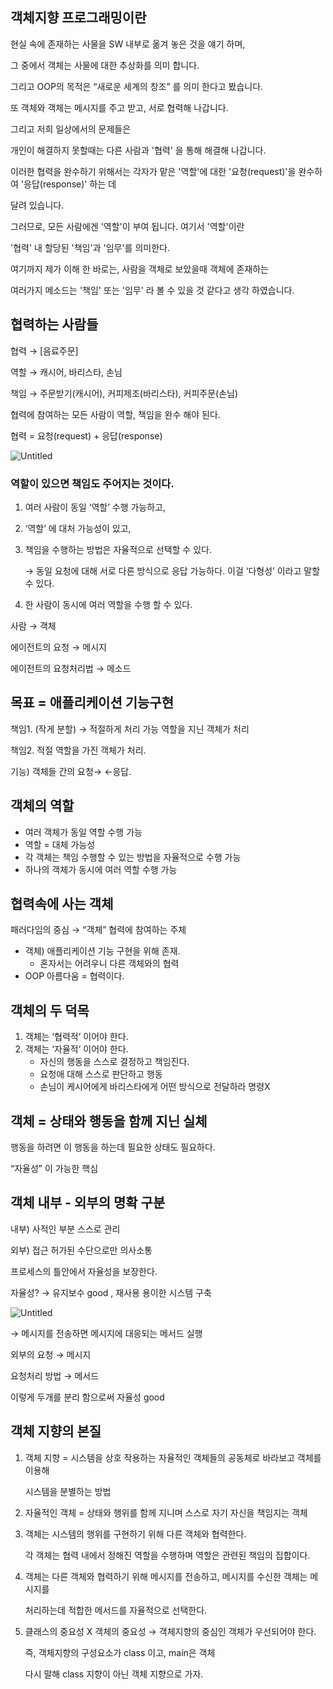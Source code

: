 ## 객체지향 프로그래밍이란

현실 속에 존재하는 사물을 SW 내부로 옮겨 놓은 것을 얘기 하며, 

그 중에서 객체는 사물에 대한 추상화를 의미 합니다.

그리고 OOP의 목적은 “새로운 세계의 창조” 를 의미 한다고 봤습니다.

또 객체와 객체는 메시지를 주고 받고, 서로 협력해 나갑니다.

그리고 저희 일상에서의 문제들은

개인이 해결하지 못할때는 다른 사람과 '협력' 을 통해 해결해 나갑니다. 

이러한 협력을 완수하기 위해서는 각자가 맡은 '역할'에 대한 '요청(request)'을 완수하여 '응답(response)' 하는 데 

달려 있습니다.

그러므로, 모든 사람에겐 '역할'이 부여 됩니다. 여기서 '역할'이란 

'협력' 내 할당된 '책임'과 '임무'를 의미한다.

여기까지 제가 이해 한 바로는, 사람을 객체로 보았을때 객체에 존재하는 

여러가지 메소드는 '책임' 또는 '임무' 라 볼 수 있을 것 같다고 생각 하였습니다.

## 협력하는 사람들

협력 → [음료주문]

역할 → 캐시어, 바리스타, 손님

책임 → 주문받기(캐시어), 커피제조(바리스타), 커피주문(손님)

협력에 참여하는 모든 사람이 역할, 책임을 완수 해야 된다.

협력 = 요청(request) + 응답(response)

![Untitled](https://s3-us-west-2.amazonaws.com/secure.notion-static.com/123624ac-71a8-44f6-b14c-a41f31d73c4b/Untitled.png)

### 역할이 있으면 책임도 주어지는 것이다.

1. 여러 사람이 동일 ‘역할’ 수행 가능하고,
2. ‘역할’ 에 대처 가능성이 있고,
3. 책임을 수행하는 방법은 자율적으로 선택할 수 있다.
    
    → 동일 요청에 대해 서로 다른 방식으로 응답 가능하다. 이걸 ‘다형성’ 이라고 말할 수 있다.
    
4. 한 사람이 동시에 여러 역할을 수행 할 수 있다.

사람 → 객체

에이전트의 요청 → 메시지

에이전트의 요청처리법 → 메소드

## 목표 = 애플리케이션 기능구현

책임1. (작게 분할) → 적절하게 처리 가능 역할을 지닌 객체가 처리

책임2. 적절 역할을 가진 객체가 처리.

기능) 객체들 간의 요청→ ←응답.

## 객체의 역할

- 여러 객체가 동일 역할 수행 가능
- 역할 = 대체 가능성
- 각 객체는 책임 수행할 수 있는 방법을 자율적으로 수행 가능
- 하나의 객체가 동시에 여러 역할 수행 가능

## 협력속에 사는 객체

패러다임의 중심 → “객체” 협력에 참여하는 주체

- 객체) 애플리케이션 기능 구현을 위해 존재.
    - 혼자서는 어려우니 다른 객체와의 협력
- OOP 아름다움 = 협력이다.

## 객체의 두 덕목

1. 객체는 ‘협력적’ 이어야 한다.
2. 객체는 ‘자율적’ 이어야 한다.
    - 자신의 행동을 스스로 결정하고 책임진다.
    - 요청애 대해 스스로 판단하고 행동
    - 손님이 케시어에게 바리스타에게 어떤 방식으로 전달하라 명령X

## 객체 = 상태와 행동을 함께 지닌 실체

행동을 하려면 이 행동을 하는데 필요한 상태도 필요하다.

“자율성” 이 가능한 핵심

## 객체 내부 - 외부의 명확 구분

내부) 사적인 부분 스스로 관리

외부) 접근 허가된 수단으로만 의사소통

프로세스의 틀안에서 자율성을 보장한다.

자율성? → 유지보수 good , 재사용 용이한 시스템 구축

![Untitled](https://s3-us-west-2.amazonaws.com/secure.notion-static.com/ffb782dc-651d-471c-a70d-abee29ff5201/Untitled.png)

→ 메시지를 전송하면 메시지에 대응되는 메서드 실행

외부의 요청 → 메시지

요청처리 방법 → 메서드

이렇게 두개를 분리 함으로써 자율성 good

## 객체 지향의 본질

1. 객체 지향 = 시스템을 상호 작용하는 자율적인 객체들의 공동체로 바라보고 객체를 이용해 
    
    시스템을 분별하는 방법
    
2. 자율적인 객체 = 상태와 행위를 함께 지니며 스스로 자기 자신을 책임지는 객체
3. 객체는 시스템의 행위를 구현하기 위해 다른 객체와 협력한다.
    
    각 객체는 협력 내에서 정해진 역할을 수행하며 역할은 관련된 책임의 집합이다.
    
4. 객체는 다른 객체와 협력하기 위해 메시지를 전송하고, 메시지를 수신한 객체는 메시지를 
    
    처리하는데 적합한 메서드를 자율적으로 선택한다.
    
5. 클래스의 중요성 X 객체의 중요성 → 객체지향의 중심인 객체가 우선되어야 한다. 
    
    즉, 객체지향의 구성요소가 class  이고, main은 객체 
    
    다시 말해 class 지향이 아닌 객체 지향으로 가자.
